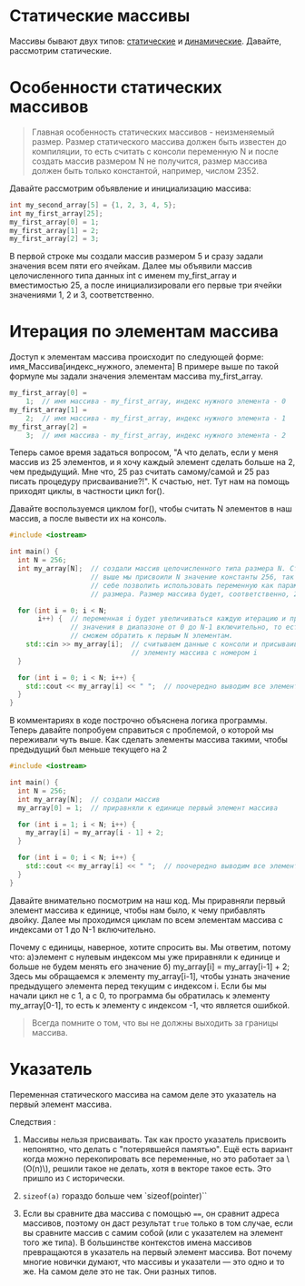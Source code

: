 # Статические массивы

Массивы бывают двух типов: [статические](./c-array.md) и [динамические](dynamic-array.md). Давайте, рассмотрим статические.

Особенности статических массивов
===
>Главная особенность статических массивов - неизменяемый размер. Размер статического массива должен быть известен до компиляции, то есть считать с консоли переменную N и после создать массив размером N не получится, размер массива должен быть только константой, например, числом 2352. 

Давайте рассмотрим объявление и инициализацию массива:
```cpp
int my_second_array[5] = {1, 2, 3, 4, 5};
int my_first_array[25];
my_first_array[0] = 1;
my_first_array[1] = 2;
my_first_array[2] = 3;
```
В первой строке мы создали массив размером 5 и сразу задали значения всем пяти его ячейкам.
Далее мы объявили массив целочисленного типа данных int с именем my_first_array и вместимостью 25, а после инициализировали его первые три ячейки значениями 1, 2 и 3, соответственно.

Итерация по элементам массива
===
Доступ к элементам массива происходит по следующей форме: имя_Массива[индекс_нужного, элемента]
В примере выше по такой формуле мы задали значения элементам массива my_first_array.
```cpp
my_first_array[0] =
    1;  // имя массива - my_first_array, индекс нужного элемента - 0
my_first_array[1] =
    2;  // имя массива - my_first_array, индекс нужного элемента - 1
my_first_array[2] =
    3;  // имя массива - my_first_array, индекс нужного элемента - 2
```
Теперь самое время задаться вопросом, "А что делать, если у меня массив из 25 элементов, и я хочу каждый элемент сделать больше на 2, чем предыдущий. Мне что, 25 раз считать самому/самой и 25 раз писать процедуру присваивание?!". 
К счастью, нет. Тут нам на помощь приходят циклы, в частности цикл for(). 

Давайте воспользуемся циклом for(), чтобы считать N элементов в наш массив, а после вывести их на консоль.
```cpp
#include <iostream>

int main() {
  int N = 256;
  int my_array[N];  // создали массив целочисленного типа размера N. Строкой
                    // выше мы присвоили N значение константы 256, так что можем
                    // себе позволить использовать переменную как параметр
                    // размера. Размер массива будет, соответственно, 256

  for (int i = 0; i < N;
       i++) {  // переменная i будет увеличиваться каждую итерацию и принимать
               // значения в диапазоне от 0 до N-1 включительно, то есть мы
               // сможем обратить к первым N элементам.
    std::cin >> my_array[i];  // считываем данные с консоли и присываиваем их
                              // элементу массива с номером i
  }

  for (int i = 0; i < N; i++) {
    std::cout << my_array[i] << " ";  // поочередно выводим все элементы
  }
}
```
В комментариях в коде построчно объяснена логика программы. Теперь давайте попробуем справиться с проблемой, о которой мы переживали чуть выше. Как сделать элементы массива такими, чтобы предыдущий был меньше текущего на 2

```cpp
#include <iostream>

int main() {
  int N = 256;
  int my_array[N];  // создали массив
  my_array[0] = 1;  // приравняли к единице первый элемент массива

  for (int i = 1; i < N; i++) {
    my_array[i] = my_array[i - 1] + 2;
  }

  for (int i = 0; i < N; i++) {
    std::cout << my_array[i] << " ";  // поочередно выводим все элементы
  }
}
```
Давайте внимательно посмотрим на наш код. Мы приравняли первый элемент массива к единице, чтобы нам было, к чему прибавлять двойку. Далее мы проходимся циклам по всем элементам массива с индексами от 1 до N-1 включительно.

Почему с единицы, наверное, хотите спросить вы. Мы ответим, потому что: 
а)элемент с нулевым индексом мы уже приравняли к единице и больше не будем менять его значение
б) my_array[i] = my_array[i-1] + 2; Здесь мы обращаемся к элементу my_array[i-1], чтобы узнать значение предыдущего элемента перед текущим с индексом i. Если бы мы начали цикл не с 1, а с 0, то программа бы обратилась к элементу my_array[0-1], то есть к элементу с индексом -1, что является ошибкой.

>Всегда помните о том, что вы не должны выходить за границы массива.

Указатель
===

Переменная статического массива на самом деле это указатель на первый элемент массива.

Следствия :

1. Массивы нельзя присваивать. Так как просто указатель присвоить непонятно, что
делать с "потерявшейся памятью". Ещё есть вариант когда можно перекопировать все переменные, но это работает за \\(O(n)\\), решили такое не делать, хотя в векторе такое есть. Это пришло из `C` исторически.

2. `sizeof(a)` гораздо больше чем `sizeof(pointer)``

3. Если вы сравните два массива с помощью `==`, он сравнит адреса массивов, поэтому он даст результат `true` только в том случае, если вы сравните массив с самим собой (или с указателем на элемент того же типа). В большинстве контекстов имена массивов превращаются в указатель на первый элемент массива. Вот почему многие новички думают, что массивы и указатели &mdash; это одно и то же. На самом деле это не так. Они разных типов.